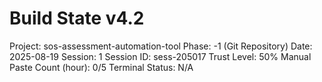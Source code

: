 ﻿# Build State v4.2
Project: sos-assessment-automation-tool
Phase: -1 (Git Repository)
Date: 2025-08-19
Session: 1
Session ID: sess-205017
Trust Level: 50%
Manual Paste Count (hour): 0/5
Terminal Status: N/A

